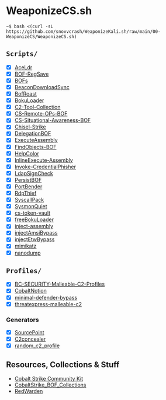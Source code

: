 WeaponizeCS.sh
==========

```console
~$ bash <(curl -sL https://github.com/snovvcrash/WeaponizeKali.sh/raw/main/00-WeaponizeCS/WeaponizeCS.sh)
```

## `Scripts/`

- [x] [AceLdr](https://github.com/kyleavery/AceLdr)
- [x] [BOF-RegSave](https://github.com/EncodeGroup/BOF-RegSave)
- [x] [BOFs](https://github.com/ajpc500/BOFs)
- [x] [BeaconDownloadSync](https://github.com/EspressoCake/BeaconDownloadSync)
- [x] [BofRoast](https://github.com/cube0x0/BofRoast)
- [x] [BokuLoader](https://github.com/boku7/BokuLoader)
- [x] [C2-Tool-Collection](https://github.com/outflanknl/C2-Tool-Collection)
- [x] [CS-Remote-OPs-BOF](https://github.com/trustedsec/CS-Remote-OPs-BOF)
- [x] [CS-Situational-Awareness-BOF](https://github.com/trustedsec/CS-Situational-Awareness-BOF)
- [x] [Chisel-Strike](https://github.com/m3rcer/Chisel-Strike)
- [x] [DelegationBOF](https://github.com/IcebreakerSecurity/DelegationBOF)
- [x] [ExecuteAssembly](https://github.com/med0x2e/ExecuteAssembly)
- [x] [FindObjects-BOF](https://github.com/outflanknl/FindObjects-BOF)
- [x] [HelpColor](https://github.com/outflanknl/HelpColor)
- [x] [InlineExecute-Assembly](https://github.com/anthemtotheego/InlineExecute-Assembly)
- [x] [Invoke-CredentialPhisher](https://github.com/fox-it/Invoke-CredentialPhisher)
- [x] [LdapSignCheck](https://github.com/cube0x0/LdapSignCheck/tree/main/BofLdapSignCheck)
- [x] [PersistBOF](https://github.com/IcebreakerSecurity/PersistBOF)
- [x] [PortBender](https://github.com/praetorian-inc/PortBender)
- [x] [RdpThief](https://github.com/0x09AL/RdpThief)
- [x] [SyscallPack](https://github.com/cube0x0/SyscallPack)
- [x] [SysmonQuiet](https://github.com/ScriptIdiot/SysmonQuiet)
- [x] [cs-token-vault](https://github.com/Henkru/cs-token-vault)
- [x] [freeBokuLoader](https://github.com/S4ntiagoP/freeBokuLoader)
- [x] [inject-assembly](https://github.com/kyleavery/inject-assembly)
- [x] [injectAmsiBypass](https://github.com/boku7/injectAmsiBypass)
- [x] [injectEtwBypass](https://github.com/boku7/injectEtwBypass)
- [x] [mimikatz](https://gist.github.com/tothi/2809d548f7407de781892c4f840fdee1)
- [x] [nanodump](https://github.com/helpsystems/nanodump)

## `Profiles/`

- [X] [BC-SECURITY-Malleable-C2-Profiles](https://github.com/BC-SECURITY/Malleable-C2-Profiles)
- [x] [CobaltNotion](https://github.com/HuskyHacks/CobaltNotion)
- [X] [minimal-defender-bypass](https://gist.github.com/tothi/8abd2de8f4948af57aa2d027f9e59efe)
- [X] [threatexpress-malleable-c2](https://github.com/threatexpress/malleable-c2)

### Generators

- [x] [SourcePoint](https://github.com/Tylous/SourcePoint)
- [x] [C2concealer](https://github.com/FortyNorthSecurity/C2concealer)
- [x] [random_c2_profile](https://github.com/threatexpress/random_c2_profile)

## Resources, Collections & Stuff

- [Cobalt Strike Community Kit](https://cobalt-strike.github.io/community_kit/)
- [CobaltStrike_BOF_Collections](https://github.com/wsummerhill/CobaltStrike_BOF_Collections)
- [RedWarden](https://github.com/mgeeky/RedWarden)
